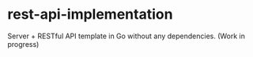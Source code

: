 # rest-api-implementation

Server + RESTful API template in Go without any dependencies. (Work in progress)
